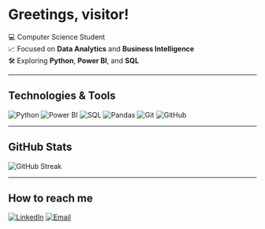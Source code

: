 # Greetings, visitor!

💻 Computer Science Student  
📈 Focused on **Data Analytics** and **Business Intelligence**  
🛠 Exploring **Python**, **Power BI**, and **SQL**  

---

## Technologies & Tools
![Python](https://img.shields.io/badge/Python-3776AB?style=for-the-badge&logo=python&logoColor=white)
![Power BI](https://img.shields.io/badge/Power%20BI-F2C811?style=for-the-badge&logo=powerbi&logoColor=black)
![SQL](https://img.shields.io/badge/SQL-336791?style=for-the-badge&logo=postgresql&logoColor=white)
![Pandas](https://img.shields.io/badge/pandas-150458?style=for-the-badge&logo=pandas&logoColor=white)
![Git](https://img.shields.io/badge/Git-F05032?style=for-the-badge&logo=git&logoColor=white)
![GitHub](https://img.shields.io/badge/GitHub-181717?style=for-the-badge&logo=github&logoColor=white)

---

## GitHub Stats

![GitHub Streak](https://github-readme-streak-stats.herokuapp.com/?user=rafaelnakayama&theme=dracula)

---

## How to reach me
[![LinkedIn](https://img.shields.io/badge/LinkedIn-0A66C2?style=for-the-badge&logo=linkedin&logoColor=white)](https://www.linkedin.com/in/rafael-nakayama-data)
[![Email](https://img.shields.io/badge/Email-0078D4?style=for-the-badge&logo=gmail&logoColor=white)](mailto:RafaelNakayama2003@gmail.com)
